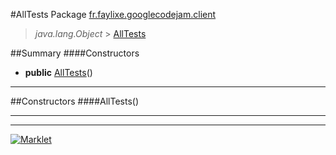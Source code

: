 #AllTests
Package [fr.faylixe.googlecodejam.client](README.md)<br>

> *java.lang.Object* > [AllTests](AllTests.md)



##Summary
####Constructors
* **public** [AllTests](#alltests)()

---


##Constructors
####AllTests()
> 


---

---

[![Marklet](https://img.shields.io/badge/Generated%20by-Marklet-green.svg)](https://github.com/Faylixe/marklet)